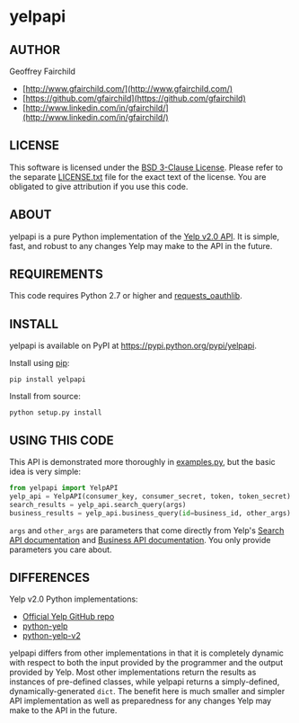 # yelpapi

## AUTHOR
Geoffrey Fairchild
* [http://www.gfairchild.com/](http://www.gfairchild.com/)
* [https://github.com/gfairchild](https://github.com/gfairchild)
* [http://www.linkedin.com/in/gfairchild/](http://www.linkedin.com/in/gfairchild/)

## LICENSE
This software is licensed under the [BSD 3-Clause License](http://opensource.org/licenses/BSD-3-Clause). Please refer to the separate [LICENSE.txt](LICENSE.txt) file for the exact text of the license. You are obligated to give attribution if you use this code.

## ABOUT
yelpapi is a pure Python implementation of the [Yelp v2.0 API](http://www.yelp.com/developers/documentation/v2/overview). It is simple, fast, and robust to any changes Yelp may make to the API in the future.

## REQUIREMENTS
This code requires Python 2.7 or higher and [requests_oauthlib](https://github.com/requests/requests-oauthlib).

## INSTALL
yelpapi is available on PyPI at https://pypi.python.org/pypi/yelpapi.

Install using [pip](http://www.pip-installer.org/):

	pip install yelpapi

Install from source:

	python setup.py install

## USING THIS CODE
This API is demonstrated more thoroughly in [examples.py](examples/examples.py), but the basic idea is very simple:

```python
from yelpapi import YelpAPI
yelp_api = YelpAPI(consumer_key, consumer_secret, token, token_secret)
search_results = yelp_api.search_query(args)
business_results = yelp_api.business_query(id=business_id, other_args)
```

`args` and `other_args` are parameters that come directly from Yelp's [Search API documentation](http://www.yelp.com/developers/documentation/v2/search_api) and [Business API documentation](http://www.yelp.com/developers/documentation/v2/business). You only provide parameters you care about.

## DIFFERENCES
Yelp v2.0 Python implementations:

* [Official Yelp GitHub repo](https://github.com/Yelp/yelp-api/tree/master/v2/python)
* [python-yelp](https://github.com/adamhadani/python-yelp)
* [python-yelp-v2](https://github.com/mathisonian/python-yelp-v2)

yelpapi differs from other implementations in that it is completely dynamic with respect to both the input provided by the programmer and the output provided by Yelp. Most other implementations return the results as instances of pre-defined classes, while yelpapi returns a simply-defined, dynamically-generated `dict`. The benefit here is much smaller and simpler API implementation as well as preparedness for any changes Yelp may make to the API in the future.
